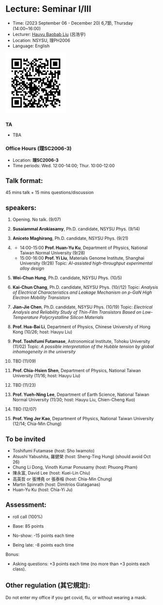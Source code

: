 # Lecture: Seminar I/III
* Time: (2023 September 06 - December 20) 6,7節, Thursday (14:00~16:00)
* Lecturer: [Hauyu Baobab Liu](https://baobabyoo.github.io/) (呂浩宇)
* Location: NSYSU, 理PH2006
* Language: English

<img src="./images/qrcode.png" alt="QRcode" width="200px"/>

### TA
- TBA
  
### Office Hours (理SC2006-3)
- Location: **理SC2006-3**
- Time periods: Wed. 12:00-14:00; Thur. 10:00-12:00

## Talk format:
45 mins talk + 15 mins questions/discussion

## speakers:
1.    Opening. No talk. (9/07)

2.    **Susaiammal Arokiasamy**, Ph.D. candidate, NSYSU Phys. (9/14)

3.    **Aniceto Maghirang**, Ph.D. candidate, NSYSU Phys. (9/21)

4.    - 14:00-15:00 **Prof. Huan-Yu Ku**, Department of Physics, National Taiwan Normal University (9/28)
      - 15:00-16:00 **Prof. Yi Liu**, Materials Genome Institute, Shanghai University (9/28) Topic: *AI-assisted high-throughput experimental alloy design*

5.    **Wei-Chun Hung**, Ph.D. candidate, NSYSU Phys. (10/5)

6.    **Kai-Chun Chang**, Ph.D. candidate, NSYSU Phys. (10//12)
      Topic: *Analysis of Electrical Characteristics and Leakage Mechanism on p-GaN High Electron Mobility Transistors*

7.    **Jian-Jie Chen**, Ph.D. candidate, NSYSU Phys. (10/19)
      Topic: *Electrical Analysis and Reliability Study of Thin-Film Transistors Based on Low-Temperature Polycrystalline Silicon Materials*

8.    **Prof. Hua-Bai Li**, Department of Physics, Chinese University of Hong Kong (10/26; host: Hauyu Liu)

9.    **Prof. Toshifumi Futamase**, Astronomical Institute, Tohoku University (11/02) Topic: *A possible interpretation of the Hubble tension by global inhomogeneity in the university*

10.   TBD (11/09)

11.   **Prof. Chia-Hsien Shen**, Department of Physics, National Taiwan University (11/16; host: Hauyu Liu)

12.   TBD (11/23)

13.   **Prof. Yueh-Ning Lee**, Department of Earth Science, National Taiwan Normal University (11/30; host: Hauyu Liu, Chien-Cheng Kuo)

14.   TBD (12/07)

15.   **Prof. Ying Jer Kao**, Department of Physics, National Taiwan University (12/14; Chia-Min Chung) 


## To be invited
- Toshifumi Futamase (host: Sho Iwamoto)
- Atsushi Yabushita, 羅健榮 (host: Sheng-Ting Hung) (should avoid Oct 26)
- Chung Li Dong, Vinoth Kumar Ponusamy (host: Phuong Pham)
- 陳永富, David Lee (host: Kuei-Lin Chiu)
- 高英哲 or 張博堯 or 張泰榕 (host: Chia-Min Chung)
- Martin Spinrath (host: Dimitrios Giataganas)
- Huan-Yu Ku (host: Chia-Yi Ju)

## Assessment:
- roll call (100%)

- Base: 85 points
- No-show: -15 points each time
- Being late: -8 points each time

Bonus:
- Asking questions: +3 points each time (no more than +3 points each class).

## Other regulation (其它規定):
Do not enter my office if you get covid, flu, or without wearing a mask.

